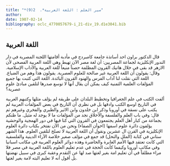 ```yaml
---
title: "*سير العلم : اللغة العربية*.  2(9)"
author: 
date: 1907-02-14
bibliography: oclc_4770057679-i_21-div_19.d1e3041.bib
---
```




##  اللغة العربية 


 قال الدكتور براون  احد  أساتذة جامعة كامبردج في مأدبة أقامتها اللجنة المصرية في دار الندور الإنكليزية لجماعة المصريين: أن لغة مصر الآن تهبط وهي اللغة العربية الفصحى لأن الازهر قد بقى في خلال هاتيك القرون المظلمة حصناً منيعاً للغة العربية والآداب الإسلامية. وقال: يقولون أن اللغة العربية غير صالحة للعلوم العصرية. يقولون هذا وهم من الضياع. اللغة التي نقلت لنا آداب الفرس والهنود القرون البائدة. اللغة التي كتبت بها جميع المؤلفات العلمية الثمنية كيف يمكن أن يقال أنها لا توسع صدرها لتلقين مبادئ علوم عصرية؟ 

 ألفت الكتب في علم الجغرافيا وتخطيط البلدان على طريقة لم يؤلف مثلها وكتبهم العربية في التاريخ اوسع الكتب وادقها بل في نظري أن التاريخ في بعض المؤلفات العربية لم يكتب على نسقة في أوروبا وذكر ابن خلدون وابن الاثير والطبري والفخري وغيرهم ثم قال: وفي باب العلم والفلسفة والأخلاق نجد من المؤلفات ما لا يوجد له مثيل. ما ظنكم بجماعة من كبار أهل العلم يجتمعون في القرون التي كنا فيها في دور الهمجية والوحشية يؤلفون دائرة علوم اسمها (اخوأن الصفاء) ونحن من الآن نفتخر بكتاب دائرة العلوم   الإنكليزية في القرن ال  عشرين  ونقول أن اللغة العربية لا تصلح لتلقين العلوم. هذا الشهر ستاني في كتابة (الملل والنحل) قد جمع في مؤلف صغير خلاصة الآراء الدينية والفلسفية التي كانت تعتقد فيها الأمم الغابرة والحاضرة وهذه دوائر العلوم العربية في مكاتب اسبانيا وفي مكاتب أوروبا وكيفما كأنت الحجة في عدم تعليم العلوم باللغة العربية في مصر فلا مراء مطلقاً في أن تعليم امة بغير لغتها صد لها عن التقدم وعقبة كبرى في سبيل نهضتها بل أقول أنه لا تعليم البته لامة بغير لغتها. 
